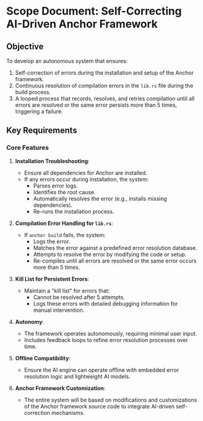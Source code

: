 
# Scope Document: Self-Correcting AI-Driven Anchor Framework

## Objective

To develop an autonomous system that ensures:

1. Self-correction of errors during the installation and setup of the Anchor framework.
2. Continuous resolution of compilation errors in the `lib.rs` file during the build process.
3. A looped process that records, resolves, and retries compilation until all errors are resolved or the same error persists more than 5 times, triggering a failure.

## Key Requirements

### Core Features

1. **Installation Troubleshooting**:
   - Ensure all dependencies for Anchor are installed.
   - If any errors occur during installation, the system:
     - Parses error logs.
     - Identifies the root cause.
     - Automatically resolves the error (e.g., installs missing dependencies).
     - Re-runs the installation process.

2. **Compilation Error Handling for `lib.rs`**:
   - If `anchor build` fails, the system:
     - Logs the error.
     - Matches the error against a predefined error resolution database.
     - Attempts to resolve the error by modifying the code or setup.
     - Re-compiles until all errors are resolved or the same error occurs more than 5 times.

3. **Kill List for Persistent Errors**:
   - Maintain a "kill list" for errors that:
     - Cannot be resolved after 5 attempts.
     - Logs these errors with detailed debugging information for manual intervention.

4. **Autonomy**:
   - The framework operates autonomously, requiring minimal user input.
   - Includes feedback loops to refine error resolution processes over time.

5. **Offline Compatibility**:
   - Ensure the AI engine can operate offline with embedded error resolution logic and lightweight AI models.

6. **Anchor Framework Customization**:
   - The entire system will be based on modifications and customizations of the Anchor framework source code to integrate AI-driven self-correction mechanisms.

